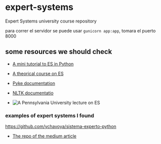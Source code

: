 # expert-systems
Expert Systems university course repository

para correr el servidor se puede usar `gunicorn app:app`, tomara el puerto 8000

## some resources we should check

- [A mini tutorial to ES in Python](https://medium.com/a-42-journey/expert-systems-how-to-implement-a-backward-chaining-resolver-in-python-bf7d8924f72f)

- [A theorical course on ES](https://u-aizu.ac.jp/~jblake/course_expert/expert_unit_02.html)

- [Pyke documentation](https://pyke.sourceforge.net/index.html)

- [NLTK documentatio](https://www.nltk.org/index.html)

- ![A Pennsylvania University lecture on ES](https://youtu.be/mzsk5_EmZq8?si=Khtx5JnPF_GCC22B)

### examples of expert systems I found 

https://github.com/ychavoya/sistema-experto-python

- [The repo of the medium article](https://github.com/jterrazz/42-expert-system)
